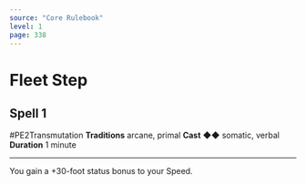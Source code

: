 ```yaml
---
source: "Core Rulebook"
level: 1
page: 338
---
```


# Fleet Step
## Spell 1
#PE2Transmutation 
**Traditions** arcane, primal
**Cast** ◆◆ somatic, verbal
**Duration** 1 minute

-----
You gain a +30-foot status bonus to your Speed.